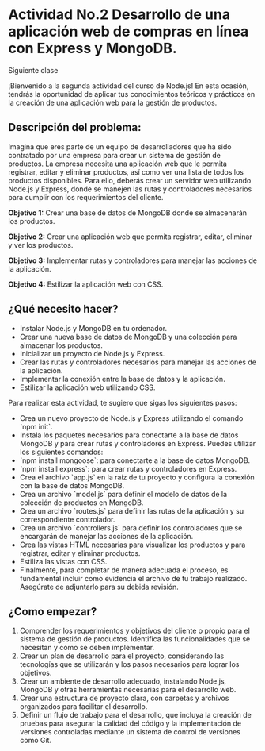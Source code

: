 # Actividad No.2 Desarrollo de una aplicación web de compras en línea con Express y MongoDB.

Siguiente clase

¡Bienvenido a la segunda actividad del curso de Node.js! En esta ocasión, tendrás la oportunidad de aplicar tus conocimientos teóricos y prácticos en la creación de una aplicación web para la gestión de productos.

**Descripción del problema:**
-----------------------------

Imagina que eres parte de un equipo de desarrolladores que ha sido contratado por una empresa para crear un sistema de gestión de productos. La empresa necesita una aplicación web que le permita registrar, editar y eliminar productos, así como ver una lista de todos los productos disponibles. Para ello, deberás crear un servidor web utilizando Node.js y Express, donde se manejen las rutas y controladores necesarios para cumplir con los requerimientos del cliente.

**Objetivo 1:** Crear una base de datos de MongoDB donde se almacenarán los productos.

**Objetivo 2:** Crear una aplicación web que permita registrar, editar, eliminar y ver los productos.

**Objetivo 3:** Implementar rutas y controladores para manejar las acciones de la aplicación.

**Objetivo 4:** Estilizar la aplicación web con CSS.

**¿Qué necesito hacer?**
------------------------

* Instalar Node.js y MongoDB en tu ordenador.
* Crear una nueva base de datos de MongoDB y una colección para almacenar los productos.
* Inicializar un proyecto de Node.js y Express.
* Crear las rutas y controladores necesarios para manejar las acciones de la aplicación.
* Implementar la conexión entre la base de datos y la aplicación.
* Estilizar la aplicación web utilizando CSS.

Para realizar esta actividad, te sugiero que sigas los siguientes pasos:

* Crea un nuevo proyecto de Node.js y Express utilizando el comando \`npm init\`.
* Instala los paquetes necesarios para conectarte a la base de datos MongoDB y para crear rutas y controladores en Express. Puedes utilizar los siguientes comandos:
* \`npm install mongoose\`: para conectarte a la base de datos MongoDB.
* \`npm install express\`: para crear rutas y controladores en Express.
* Crea el archivo \`app.js\` en la raíz de tu proyecto y configura la conexión con la base de datos MongoDB.
* Crea un archivo \`model.js\` para definir el modelo de datos de la colección de productos en MongoDB.
* Crea un archivo \`routes.js\` para definir las rutas de la aplicación y su correspondiente controlador.
* Crea un archivo \`controllers.js\` para definir los controladores que se encargarán de manejar las acciones de la aplicación.
* Crea las vistas HTML necesarias para visualizar los productos y para registrar, editar y eliminar productos.
* Estiliza las vistas con CSS.
* Finalmente, para completar de manera adecuada el proceso, es fundamental incluir como evidencia el archivo de tu trabajo realizado. Asegúrate de adjuntarlo para su debida revisión.

**¿Como empezar?**
------------------

1. Comprender los requerimientos y objetivos del cliente o propio para el sistema de gestión de productos. Identifica las funcionalidades que se necesitan y cómo se deben implementar.
2. Crear un plan de desarrollo para el proyecto, considerando las tecnologías que se utilizarán y los pasos necesarios para lograr los objetivos.
3. Crear un ambiente de desarrollo adecuado, instalando Node.js, MongoDB y otras herramientas necesarias para el desarrollo web.
4. Crear una estructura de proyecto clara, con carpetas y archivos organizados para facilitar el desarrollo.
5. Definir un flujo de trabajo para el desarrollo, que incluya la creación de pruebas para asegurar la calidad del código y la implementación de versiones controladas mediante un sistema de control de versiones como Git.
